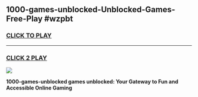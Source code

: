 
## 1000-games-unblocked-Unblocked-Games-Free-Play #wzpbt
<h3>
<a href="https://us.freeplayer.one?title=1000-games-unblocked&ref=9M">CLICK TO PLAY</a></h3>
<hr>

<h3>
<a href="https://us.freeplayer.one?title=1000-games-unblocked&ref=9M">CLICK 2 PLAY</a>
  
</h3>

<a href="https://us.freeplayer.one?title=1000-games-unblocked&ref=9M"><img src="https://clearcache.store/games.png"></a>


**1000-games-unblocked games unblocked: Your Gateway to Fun and Accessible Online Gaming**
